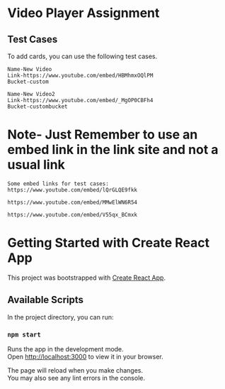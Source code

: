 # Video Player Assignment
  
## Test Cases
   To add cards, you can use the following test cases.
   
   
    Name-New Video
    Link-https://www.youtube.com/embed/HBMhmxOQlPM
    Bucket-custom

    Name-New Video2
    Link-https://www.youtube.com/embed/_MgOP0CBFh4
    Bucket-custombucket
  # Note- Just Remember to use an embed link in the link site and not a usual link
    Some embed links for test cases:
    https://www.youtube.com/embed/lQrGLQE9fkk
    
    https://www.youtube.com/embed/MMwElWN6R54
    
    https://www.youtube.com/embed/V55qx_BCmxk


# Getting Started with Create React App

This project was bootstrapped with [Create React App](https://github.com/facebook/create-react-app).

## Available Scripts

In the project directory, you can run:

### `npm start`

Runs the app in the development mode.\
Open [http://localhost:3000](http://localhost:3000) to view it in your browser.

The page will reload when you make changes.\
You may also see any lint errors in the console.

